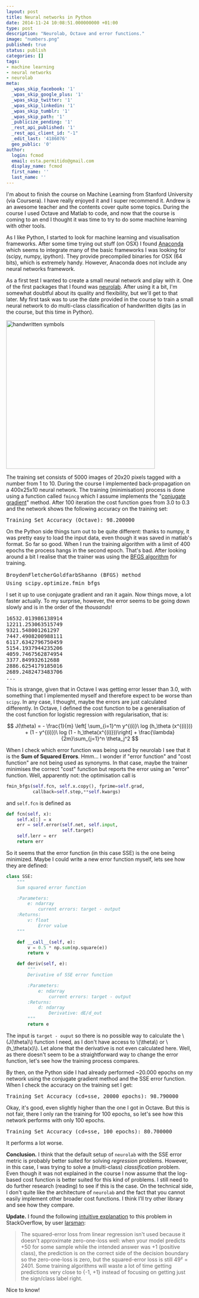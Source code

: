 ```yaml
---
layout: post
title: Neural networks in Python
date: 2014-11-24 10:08:51.000000000 +01:00
type: post
description: "Neurolab, Octave and error functions."
image: "numbers.png"
published: true
status: publish
categories: []
tags:
- machine learning
- neural networks
- neurolab
meta:
  _wpas_skip_facebook: '1'
  _wpas_skip_google_plus: '1'
  _wpas_skip_twitter: '1'
  _wpas_skip_linkedin: '1'
  _wpas_skip_tumblr: '1'
  _wpas_skip_path: '1'
  _publicize_pending: '1'
  _rest_api_published: '1'
  _rest_api_client_id: "-1"
  _edit_last: '4186076'
  geo_public: '0'
author:
  login: fcmod
  email: esta.permitido@gmail.com
  display_name: fcmod
  first_name: ''
  last_name: ''
---
```

I'm about to finish the course on Machine Learning from Stanford University (via Coursera). I have really enjoyed it and I super recommend it. Andrew is an awesome teacher and the contents cover quite some topics. During the course I used Octave and Matlab to code, and now that the course is coming to an end I thought it was time to try to do some machine learning with other tools.

As I like Python, I started to look for machine learning and visualisation frameworks. After some time trying out stuff (on OSX) I found <a href="http://continuum.io/downloads" target="_blank">Anaconda</a> which seems to integrate many of the basic frameworks I was looking for (scipy, numpy, ipython). They provide precompiled binaries for OSX (64 bits), which is extremely handy. However, Anaconda does not include any neural networks framework.

As a first test I wanted to create a small neural network and play with it. One of the first packages that I found was <a href="https://code.google.com/p/neurolab/">neurolab</a>. After using it a bit, I'm somewhat doubtful about its quality and flexibility, but we'll get to that later. My first task was to use the date provided in the course to train a small neural network to do multi-class classification of handwritten digits (as in the course, but this time in Python).

<div class="txtaligncenter">
<img class="wp-image-7 aligncenter" style="border:0 solid #000000;" src="{{ site.baseurl }}/assets/images/numbers.png" alt="handwritten symbols" width="400" height="400" />
</div>

The training set consists of 5000 images of 20x20 pixels tagged with a number from 1 to 10. During the course I implemented back-propagation on a 400x25x10 neural network. The training (minimisation) process is done using a function called <code>fmincg</code> which I assume implements the "<a href="http://en.wikipedia.org/wiki/Conjugate_gradient_method" target="_blank">conjugate gradient</a>" method. After 100 iteration the cost function goes from 3.0 to 0.3 and the network shows the following accuracy on the training set:

<pre>Training Set Accuracy (Octave): 98.200000</pre>

On the Python side things turn out to be quite different: thanks to numpy, it was pretty easy to load the input data, even though it was saved in matlab's format. So far so good. When I run the training algorithm with a limit of 400 epochs the process hangs in the second epoch. That's bad. After looking around a bit I realise that the trainer was using the <a href="http://en.wikipedia.org/wiki/Broyden%E2%80%93Fletcher%E2%80%93Goldfarb%E2%80%93Shanno_algorithm">BFGS algorithm</a> for training.
<pre>BroydenFletcherGoldfarbShanno (BFGS) method
Using scipy.optimize.fmin_bfgs</pre>
I set it up to use conjugate gradient and ran it again. Now things move, a lot faster actually. To my surprise, however, the error seems to be going down slowly and is in the order of the <em>thousands</em>!
<pre>16532.013986138914
12211.253063515749
9321.548001261297
7447.4908200988111
6117.6342796750459
5154.1937944235206
4059.7467562874954
3377.849932612688
2886.6254179185016
2689.2482473483706
...</pre>
This is strange, given that in Octave I was getting error lesser than 3.0, with something that I implemented myself and therefore expect to be worse than <code>scipy</code>. In any case, I thought, maybe the errors are just calculated differently. In Octave, I defined the cost function to be a generalisation of the cost function for logistic regression with regularisation, that is:

$$
J(\theta) = - \frac{1}{m} \left[ \sum_{i=1}^m y^{(i)}\ log (h_\theta (x^{(i)})) + (1 - y^{(i)})\ log (1 - h_\theta(x^{(i)}))\right] + \frac{\lambda}{2m}\sum_{j=1}^n \theta_j^2
$$

When I check which error function was being used by neurolab I see that it is the <strong>Sum of Squared Errors</strong>. Hmm... I wonder if "error function" and "cost function" are not being used as synonyms. In that case, maybe the trainer minimises the correct "cost" function but reports the error using an "error" function. Well, apparently not: the optimisation call is

```python
fmin_bfgs(self.fcn, self.x.copy(), fprime=self.grad,
          callback=self.step,**self.kwargs)
```

and <code>self.fcn</code> is defined as

```python
def fcn(self, x):
    self.x[:] = x
    err = self.error(self.net, self.input,
                     self.target)
    self.lerr = err
    return err
```

So it seems that the error function (in this case SSE) is the one being minimized. Maybe I could write a new error function myself, lets see how they are defined:

```python
class SSE:
    """
    Sum squared error function

    :Parameters:
        e: ndarray
            current errors: target - output
    :Returns:
        v: float
            Error value
    """

    def __call__(self, e):
        v = 0.5 * np.sum(np.square(e))
        return v

    def deriv(self, e):
        """
        Derivative of SSE error function

        :Parameters:
            e: ndarray
                current errors: target - output
        :Returns:
            d: ndarray
                Derivative: dE/d_out
        """
        return e
```

The input is <code>target - ouput</code> so there is no possible way to calculate the \\(J(\theta)\\) function I need, as I don't have access to \\(\theta\\) or \\(h_\theta(x)\\). Let alone that the derivative is not even calculated here. Well, as there doesn't seem to be a straightforward way to change the error function, let's see how the training process compares.

By then, on the Python side I had already performed ~20.000 epochs on my network using the conjugate gradient method and the SSE error function. When I check the accuracy on the training set I get:
<pre>Training Set Accuracy (cd+sse, 20000 epochs): 98.790000</pre>
Okay, it's good, even slightly higher than the one I got in Octave. But this is not fair, there I only ran the training for 100 epochs, so let's see how this network performs with only 100 epochs.
<pre>Training Set Accuracy (cd+sse, 100 epochs): 80.700000</pre>
It performs a lot worse.

<strong>Conclusion.</strong> I think that the default setup of <code>neurolab</code> with the SSE error metric is probably better suited for solving <em>regression</em> problems. However, in this case, I was trying to solve a (multi-class) <em>classification</em> problem. Even though it was not explained in the course I now assume that the log-based cost function is better suited for this kind of problems. I still need to do further research (reading) to see if this is the case. On the technical side, I don't quite like the architecture of <code>neurolab</code> and the fact that you cannot easily implement other broader cost functions. I think I'll try other library and see how they compare.

<strong>Update.</strong> I found the following <a href="http://stackoverflow.com/questions/12157881/cost-function-for-logistic-regression">intuitive explanation</a> to this problem in StackOverflow, by user <a href="http://stackoverflow.com/users/166749/larsmans">larsman</a>:

> The squared-error loss from linear regression isn't used because it doesn't approximate zero-one-loss well: when your model predicts +50 for some sample while the intended answer was +1 (positive class), the prediction is on the correct side of the decision boundary so the zero-one-loss is zero, but the squared-error loss is still 49² = 2401. Some training algorithms will waste a lot of time getting predictions very close to {-1, +1} instead of focusing on getting just the sign/class label right.

Nice to know!
